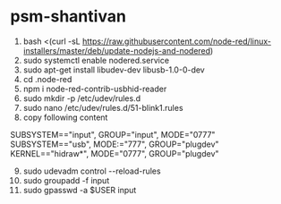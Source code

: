 # psm-shantivan

1) bash <(curl -sL https://raw.githubusercontent.com/node-red/linux-installers/master/deb/update-nodejs-and-nodered)
2) sudo systemctl enable nodered.service
3) sudo apt-get install libudev-dev libusb-1.0-0-dev
4) cd .node-red
5) npm i node-red-contrib-usbhid-reader
6) sudo mkdir -p /etc/udev/rules.d
7) sudo nano /etc/udev/rules.d/51-blink1.rules
8) copy following content

SUBSYSTEM=="input", GROUP="input", MODE="0777"
SUBSYSTEM=="usb", MODE:="777", GROUP="plugdev"
KERNEL=="hidraw*", MODE="0777", GROUP="plugdev"

9) sudo udevadm control --reload-rules
10) sudo groupadd -f input
11) sudo gpasswd -a $USER input

